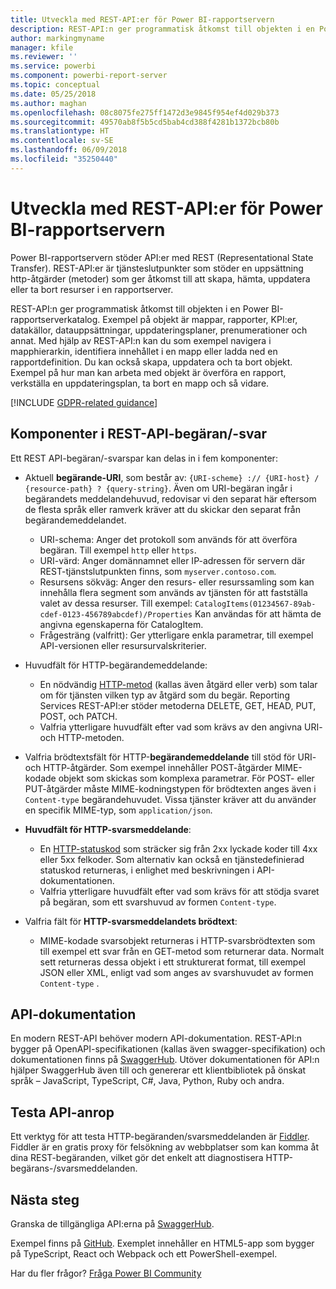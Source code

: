 ```yaml
---
title: Utveckla med REST-API:er för Power BI-rapportservern
description: REST-API:n ger programmatisk åtkomst till objekten i en Power BI-rapportserverkatalog.
author: markingmyname
manager: kfile
ms.reviewer: ''
ms.service: powerbi
ms.component: powerbi-report-server
ms.topic: conceptual
ms.date: 05/25/2018
ms.author: maghan
ms.openlocfilehash: 08c8075fe275ff1472d3e9845f954ef4d029b373
ms.sourcegitcommit: 49570ab8f5b5cd5bab4cd388f4281b1372bcb80b
ms.translationtype: HT
ms.contentlocale: sv-SE
ms.lasthandoff: 06/09/2018
ms.locfileid: "35250440"
---
```

# <a name="develop-with-the-rest-apis-for-power-bi-report-server"></a>Utveckla med REST-API:er för Power BI-rapportservern

Power BI-rapportservern stöder API:er med REST (Representational State Transfer). REST-API:er är tjänsteslutpunkter som stöder en uppsättning http-åtgärder (metoder) som ger åtkomst till att skapa, hämta, uppdatera eller ta bort resurser i en rapportserver.

REST-API:n ger programmatisk åtkomst till objekten i en Power BI-rapportserverkatalog. Exempel på objekt är mappar, rapporter, KPI:er, datakällor, datauppsättningar, uppdateringsplaner, prenumerationer och annat. Med hjälp av REST-API:n kan du som exempel navigera i mapphierarkin, identifiera innehållet i en mapp eller ladda ned en rapportdefinition. Du kan också skapa, uppdatera och ta bort objekt. Exempel på hur man kan arbeta med objekt är överföra en rapport, verkställa en uppdateringsplan, ta bort en mapp och så vidare.

[!INCLUDE [GDPR-related guidance](../includes/gdpr-hybrid-note.md)]

## <a name="components-of-a-rest-api-requestresponse"></a>Komponenter i REST-API-begäran/-svar

Ett REST API-begäran/-svarspar kan delas in i fem komponenter:

* Aktuell **begärande-URI**, som består av: `{URI-scheme} :// {URI-host} / {resource-path} ? {query-string}`. Även om URI-begäran ingår i begärandets meddelandehuvud, redovisar vi den separat här eftersom de flesta språk eller ramverk kräver att du skickar den separat från begärandemeddelandet.
  
  * URI-schema: Anger det protokoll som används för att överföra begäran. Till exempel `http` eller `https`.
  * URI-värd: Anger domännamnet eller IP-adressen för servern där REST-tjänstslutpunkten finns, som `myserver.contoso.com`.
  * Resursens sökväg: Anger den resurs- eller resurssamling som kan innehålla flera segment som används av tjänsten för att fastställa valet av dessa resurser. Till exempel: `CatalogItems(01234567-89ab-cdef-0123-456789abcdef)/Properties` Kan användas för att hämta de angivna egenskaperna för CatalogItem.
  * Frågesträng (valfritt): Ger ytterligare enkla parametrar, till exempel API-versionen eller resursurvalskriterier.
* Huvudfält för HTTP-begärandemeddelande:
  
  * En nödvändig [HTTP-metod](https://www.w3.org/Protocols/rfc2616/rfc2616-sec9.html) (kallas även åtgärd eller verb) som talar om för tjänsten vilken typ av åtgärd som du begär. Reporting Services REST-API:er stöder metoderna DELETE, GET, HEAD, PUT, POST, och PATCH.
  * Valfria ytterligare huvudfält efter vad som krävs av den angivna URI- och HTTP-metoden.
* Valfria brödtextsfält för HTTP-**begärandemeddelande** till stöd för URI- och HTTP-åtgärder. Som exempel innehåller POST-åtgärder MIME-kodade objekt som skickas som komplexa parametrar. För POST- eller PUT-åtgärder måste MIME-kodningstypen för brödtexten anges även i `Content-type` begärandehuvudet. Vissa tjänster kräver att du använder en specifik MIME-typ, som `application/json`.
* **Huvudfält för HTTP-svarsmeddelande**:
  
  * En [HTTP-statuskod](http://www.w3.org/Protocols/HTTP/HTRESP.html) som sträcker sig från 2xx lyckade koder till 4xx eller 5xx felkoder. Som alternativ kan också en tjänstedefinierad statuskod returneras, i enlighet med beskrivningen i API-dokumentationen.
  * Valfria ytterligare huvudfält efter vad som krävs för att stödja svaret på begäran, som ett svarshuvud av formen `Content-type`.
* Valfria fält för **HTTP-svarsmeddelandets brödtext**:
  
  * MIME-kodade svarsobjekt returneras i HTTP-svarsbrödtexten som till exempel ett svar från en GET-metod som returnerar data. Normalt sett returneras dessa objekt i ett strukturerat format, till exempel JSON eller XML, enligt vad som anges av svarshuvudet av formen `Content-type` .

## <a name="api-documentation"></a>API-dokumentation

En modern REST-API behöver modern API-dokumentation. REST-API:n bygger på OpenAPI-specifikationen (kallas även swagger-specifikation) och dokumentationen finns på [SwaggerHub](https://app.swaggerhub.com/apis/microsoft-rs/PBIRS/2.0). Utöver dokumentationen för API:n hjälper SwaggerHub även till och genererar ett klientbibliotek på önskat språk – JavaScript, TypeScript, C#, Java, Python, Ruby och andra.

## <a name="testing-api-calls"></a>Testa API-anrop

Ett verktyg för att testa HTTP-begäranden/svarsmeddelanden är [Fiddler](http://www.telerik.com/fiddler). Fiddler är en gratis proxy för felsökning av webbplatser som kan komma åt dina REST-begäranden, vilket gör det enkelt att diagnostisera HTTP-begärans-/svarsmeddelanden.

## <a name="next-steps"></a>Nästa steg

Granska de tillgängliga API:erna på [SwaggerHub](https://app.swaggerhub.com/apis/microsoft-rs/PBIRS/2.0).

Exempel finns på [GitHub](https://github.com/Microsoft/Reporting-Services). Exemplet innehåller en HTML5-app som bygger på TypeScript, React och Webpack och ett PowerShell-exempel.

Har du fler frågor? [Fråga Power BI Community](https://community.powerbi.com/)